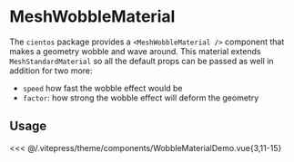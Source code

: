 # MeshWobbleMaterial

<DocsDemo>
  <WobbleMaterialDemo />
</DocsDemo>

The `cientos` package provides a `<MeshWobbleMaterial />` component that makes a geometry wobble and wave around. This material extends `MeshStandardMaterial` so all the default props can be passed as well in addition for two more:

- `speed` how fast the wobble effect would be
- `factor`: how strong the wobble effect will deform the geometry

## Usage

<<< @/.vitepress/theme/components/WobbleMaterialDemo.vue{3,11-15}